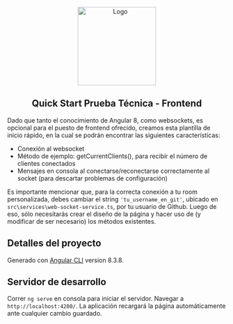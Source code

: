 <!-- PROJECT LOGO -->
<br />
<div align="center">
  <a href="https://www.allrideapp.com/">
    <img src="https://www.allrideapp.com/assets/img/allride_celeste.svg" alt="Logo" width="180">
  </a>

  <h2 align="center">Quick Start Prueba Técnica - Frontend</h2>

</div>

Dado que tanto el conocimiento de Angular 8, como websockets, es opcional para el puesto de frontend ofrecido, creamos esta plantilla de inicio rápido, en la cual se podrán encontrar las siguientes características:

* Conexión al websocket
* Método de ejemplo: getCurrentClients(), para recibir el número de clientes conectados
* Mensajes en consola al conectarse/reconectarse correctamente al socket (para descartar problemas de configuración)

Es importante mencionar que, para la correcta conexión a tu room personalizada, debes cambiar el string
`'tu_username_en_git'`, ubicado en `src\services\web-socket-service.ts`, por tu usuario de Github. Luego de eso, sólo necesitarás crear el diseño de la página y hacer uso de (y modificar de ser necesario) los métodos existentes.


## Detalles del proyecto

Generado con [Angular CLI](https://github.com/angular/angular-cli) version 8.3.8.

## Servidor de desarrollo

Correr `ng serve` en consola para iniciar el servidor. Navegar a `http://localhost:4200/`. La aplicación recargará la página automáticamente ante cualquier cambio guardado.